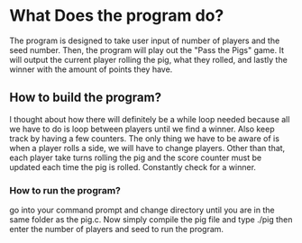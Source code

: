 
# What Does the program do?

The program is designed to take user input of number of players and the seed number. Then, the program will play out the "Pass the Pigs" game. It will output the current player rolling the pig, what they rolled, and lastly the winner with the amount of points they have.



## How to build the program?

I thought about how there will definitely be a while loop needed because all we have to do is loop between players until we find a winner. Also keep track by having a few counters. The only thing we have to be aware of is when a player rolls a side, we will have to change players. Other than that, each player take turns rolling the pig and the score counter must be updated each time the pig is rolled. Constantly check for a winner.

### How to run the program?

go into your command prompt and change directory until you are in the same folder as the pig.c. Now simply compile the pig file and type ./pig then enter the number of players and seed to run the program.

